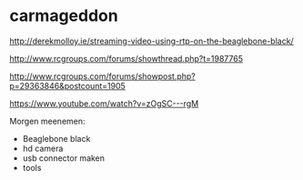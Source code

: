 # carmageddon

http://derekmolloy.ie/streaming-video-using-rtp-on-the-beaglebone-black/

http://www.rcgroups.com/forums/showthread.php?t=1987765

http://www.rcgroups.com/forums/showpost.php?p=29363846&postcount=1905

https://www.youtube.com/watch?v=zOgSC---rgM


Morgen meenemen:

- Beaglebone black
- hd camera
- usb connector maken
- tools
